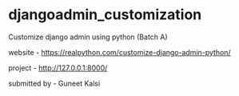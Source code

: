 # djangoadmin_customization

Customize django admin using python (Batch A)

website - https://realpython.com/customize-django-admin-python/

project - http://127.0.0.1:8000/

submitted by - Guneet Kalsi
